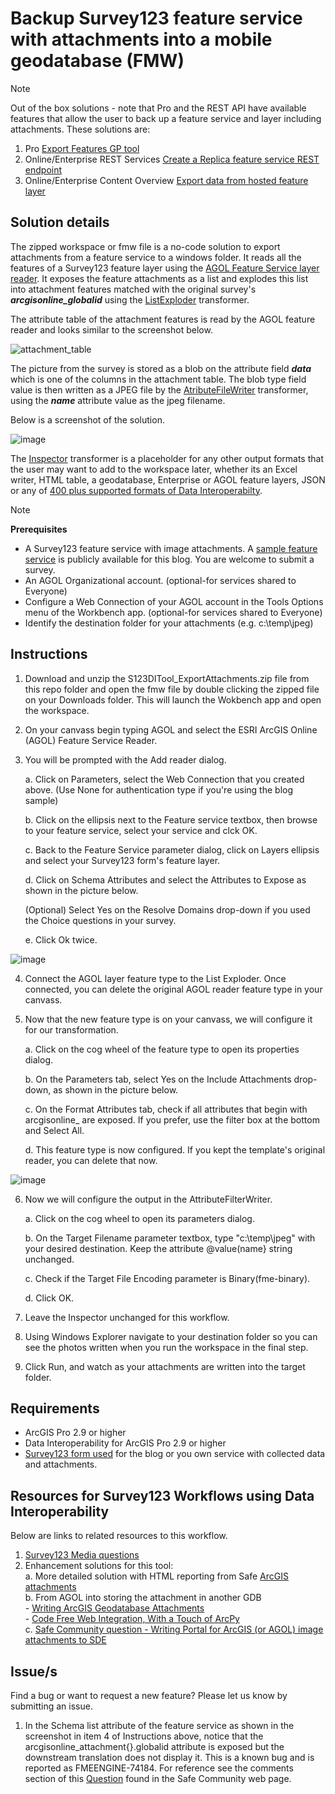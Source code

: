 # Backup Survey123 feature service with attachments into a mobile geodatabase (FMW)

> [!NOTE] 
> Out of the box solutions - note that Pro and the REST API have available features that allow the user to back up a feature service and layer including attachments. These  solutions are:
> 1. Pro [Export Features GP tool ](https://pro.arcgis.com/en/pro-app/latest/tool-reference/conversion/export-features.htm#ESRI_GPENVIRONMENT_87FADD67360F4DBBBDCFDADBBC8D647E)
> 2. Online/Enterprise REST Services [Create a Replica feature service REST endpoint](https://developers.arcgis.com/rest/services-reference/enterprise/create-replica.htm)
> 3. Online/Enterprise Content Overview [Export data from hosted feature layer](https://doc.arcgis.com/en/arcgis-online/manage-data/use-hosted-layers.htm#GUID-47A1D795-B330-45D7-89F7-9203A99E6924)



## Solution details
The zipped workspace or fmw file is a no-code solution to export attachments from a feature service to a windows folder. It reads all the features of a Survey123 feature layer using the [AGOL Feature Service layer reader](https://docs.safe.com/fme/html/FME_Desktop_Documentation/FME_ReadersWriters/arcgisonlinefeatures/arcgisonlinefeatures.htm). It exposes the feature attachments as a list and explodes this list into attachment features matched with the original survey's ***arcgisonline_globalid*** using the [ListExploder](http://docs.safe.com/fme/html/FME_Desktop_Documentation/FME_Transformers/Transformers/listexploder.htm) transformer. <br/>

The attribute table of the attachment features is read by the AGOL feature reader and looks similar to the screenshot below. </br>

![attachment_table](https://user-images.githubusercontent.com/87094963/166913879-9e67bd3c-8183-4a1d-9d0f-31f7259ecdd3.png)

The picture from the survey is stored as a blob on the attribute field ***data*** which is one of the columns in the attachment table. The blob type field value is then written as a JPEG file by the [AtributeFileWriter](http://docs.safe.com/fme/html/FME_Desktop_Documentation/FME_Transformers/Transformers/attributefilewriter.htm) transformer, using the ***name*** attribute value as the jpeg filename.<br/>

Below is a screenshot of the solution. <br/>

![image](https://user-images.githubusercontent.com/87094963/166831682-d5e9968d-14c1-4d3a-b2e6-b020d0150970.png)

The [Inspector](http://docs.safe.com/fme/html/FME_Desktop_Documentation/FME_Transformers/Transformers/inspeector.htm) transformer is a placeholder for any other output formats that the user may want to add to the workspace later, whether its an Excel writer, HTML table, a geodatabase, Enterprise or AGOL feature layers, JSON or any of [400 plus supported formats of Data Interoperabilty](https://pro.arcgis.com/en/pro-app/latest/help/data/data-interoperability/supported-formats-with-the-data-interoperability-extension.htm).<br/>


> [!NOTE] 
> **Prerequisites**
> - A Survey123 feature service with image attachments. A [sample feature service](https://pm.maps.arcgis.com/home/item.html?id=1a4a4e91484d4175b340b7f8b9a1dfa3) is publicly available for this blog. You are welcome to submit a survey.
> - An AGOL Organizational account. (optional-for services shared to Everyone)
> - Configure a Web Connection of your AGOL account in the Tools Options menu of the Workbench app. (optional-for services shared to Everyone)
> - Identify the destination folder for your attachments (e.g. c:\temp\jpeg)

## Instructions

1. Download and unzip the S123DITool_ExportAttachments.zip  file from this repo folder and open the fmw file by double clicking the zipped file on your Downloads folder. This will launch the Wokbench app and open the workspace.
2. On your canvass begin typing AGOL and select the ESRI ArcGIS Online (AGOL) Feature Service Reader.
3. You will be prompted with the Add reader dialog.

   a. Click on Parameters, select the Web Connection that you created above. (Use None for authentication type if you're using the blog sample)

   b. Click on the ellipsis next to the Feature service textbox, then browse to your feature service, select your service and clck OK.

   c. Back to the Feature Service parameter dialog, click on Layers ellipsis and select your Survey123 form's feature layer.

   d. Click on Schema Attributes and select the Attributes to Expose as shown in the picture below.

   (Optional) Select Yes on the Resolve Domains drop-down if you used the Choice questions in your survey.

   e. Click Ok twice.

![image](https://github.com/salvaleonrp/survey123-tools-no-code-required/assets/87094963/b56b419e-3ee9-4667-9319-3edacf2ed54f)

4. Connect the AGOL layer feature type to the List Exploder. Once connected, you can delete the original AGOL reader feature type in your canvass. 

5. Now that the new feature type is on your canvass, we will configure it for our transformation.

   a. Click on the cog wheel of the feature type to open its properties dialog.
   
   b. On the Parameters tab, select Yes on the Include Attachments drop-down, as shown in the picture below.
   
   c. On the Format Attributes tab, check if all attributes that begin with arcgisonline_ are exposed. If you prefer, use the filter box at the bottom and Select All. 
   
   d. This feature type is now configured. If you kept the template's original reader, you can delete that now.

![image](https://github.com/salvaleonrp/survey123-tools-no-code-required/assets/87094963/13187b27-ab0c-4a0c-ae08-d4c2b6278af6)

6. Now we will configure the output in the AttributeFilterWriter.

   a. Click on the cog wheel to open its parameters dialog.

   b. On the Target Filename parameter textbox, type "c:\temp\jpeg\" with your desired destination. Keep the attribute @value(name} string unchanged.
   
   c. Check if the Target File Encoding parameter is Binary(fme-binary). 
   
   d. Click OK.

7. Leave the Inspector unchanged for this workflow.

8. Using Windows Explorer navigate to your destination folder so you can see the photos written when you run the workspace in the final step.

9. Click Run, and watch as your attachments are written into the target folder.

## Requirements

* ArcGIS Pro 2.9 or higher
* Data Interoperability for ArcGIS Pro 2.9 or higher
* [Survey123 form used](https://pm.maps.arcgis.com/home/item.html?id=1a4a4e91484d4175b340b7f8b9a1dfa3) for the blog or you own service with collected data and attachments. 


## Resources for Survey123 Workflows using Data Interoperability

Below are links to related resources to this workflow.

1. [Survey123 Media questions](https://doc.arcgis.com/en/survey123/desktop/create-surveys/xlsformmedia.htm)<br/>
2. Enhancement solutions for this tool: </br> 
        a. More detailed solution with HTML reporting from Safe [ArcGIS attachments](http://imgscloudapps.com/Training/arcgis/1-Exercises/arcgisattachments/arcgisattachments/)</br>
        b. From AGOL into storing the attachment in another GDB </br>
                - [Writing ArcGIS Geodatabase Attachments](https://community.safe.com/s/article/writing-arcgis-geodatabase-attachments)<br/>
                - [Code Free Web Integration, With a Touch of ArcPy](https://community.esri.com/t5/arcgis-data-interoperability-blog/code-free-web-integration-with-a-touch-of-arcpy/ba-p/883683)<br/>
        c. [Safe Community question - Writing Portal for ArcGIS (or AGOL) image attachments to SDE](https://community.safe.com/s/question/0D54Q000080hay7SAA/writing-portal-for-arcgis-or-agol-image-attachments-to-sde-relationship-class-ok-but-image-is-not-valid)<br/>



## Issue/s
Find a bug or want to request a new feature?  Please let us know by submitting an issue.

1. In the Schema list attribute of the feature service as shown in the screenshot in item 4 of Instructions above, notice that the arcgisonline_attachment{}.globalid attribute is exposed but the downstream translation does not display it. This is a known bug and is reported as FMEENGINE-74184. For reference see the comments section of this [Question]([url](https://community.safe.com/s/question/0D54Q00009PK7llSAD/read-arcgis-online-attachments-and-maintain-globalids-for-both-features-and-attachments)) found in the Safe Community web page.

